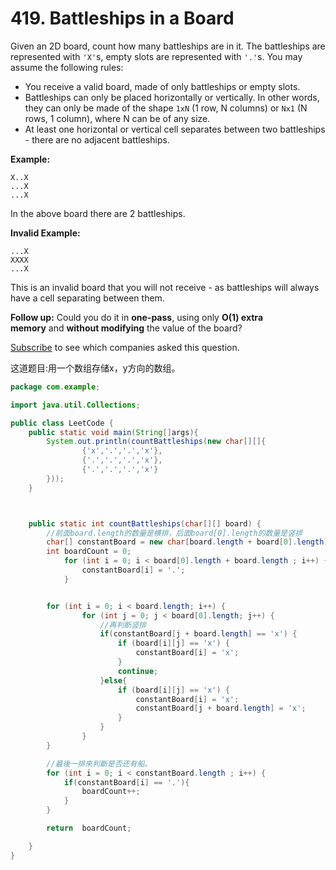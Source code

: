 # 419. Battleships in a Board



Given an 2D board, count how many battleships are in it. The battleships are represented with `'X'`s, empty slots are represented with `'.'`s. You may assume the following rules:

- You receive a valid board, made of only battleships or empty slots.
- Battleships can only be placed horizontally or vertically. In other words, they can only be made of the shape `1xN` (1 row, N columns) or `Nx1` (N rows, 1 column), where N can be of any size.
- At least one horizontal or vertical cell separates between two battleships - there are no adjacent battleships.

**Example:**

```
X..X
...X
...X
```

In the above board there are 2 battleships.

**Invalid Example:**

```
...X
XXXX
...X
```

This is an invalid board that you will not receive - as battleships will always have a cell separating between them.

**Follow up:**
Could you do it in **one-pass**, using only **O(1) extra memory** and **without modifying** the value of the board?

[Subscribe](https://leetcode.com/subscribe/) to see which companies asked this question.



这道题目:用一个数组存储x，y方向的数组。

```java
package com.example;

import java.util.Collections;

public class LeetCode {
    public static void main(String[]args){
        System.out.println(countBattleships(new char[][]{
                {'x','.','.','x'},
                {'.','.','.','x'},
                {'.','.','.','x'}
        }));
    }



    public static int countBattleships(char[][] board) {
        //前面board.length的数量是横排，后面board[0].length的数量是竖排
        char[] constantBoard = new char[board.length + board[0].length];
        int boardCount = 0;
            for (int i = 0; i < board[0].length + board.length ; i++) {
                constantBoard[i] = '.';
            }


        for (int i = 0; i < board.length; i++) {
                for (int j = 0; j < board[0].length; j++) {
                    //再判断竖排
                    if(constantBoard[j + board.length] == 'x') {
                        if (board[i][j] == 'x') {
                            constantBoard[i] = 'x';
                        }
                        continue;
                    }else{
                        if (board[i][j] == 'x') {
                            constantBoard[i] = 'x';
                            constantBoard[j + board.length] = 'x';
                        }
                    }
                }
        }

        //最後一排來判斷是否还有船。
        for (int i = 0; i < constantBoard.length ; i++) {
            if(constantBoard[i] == '.'){
                boardCount++;
            }
        }

        return  boardCount;

    }
}

```
